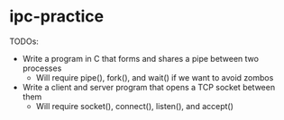 # ipc-practice

TODOs:
- Write a program in C that forms and shares a pipe between two processes
  - Will require pipe(), fork(), and wait() if we want to avoid zombos
- Write a client and server program that opens a TCP socket between them
  - Will require socket(), connect(), listen(), and accept()

